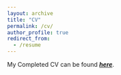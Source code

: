 ```yaml
---
layout: archive
title: "CV"
permalink: /cv/
author_profile: true
redirect_from:
  - /resume
---
```


My Completed CV can be found [_**here**_](https://drive.google.com/file/d/1HpvOlMoO5ogL3NChEvnbymVTKjsB9ui6/view?usp=sharing). 
